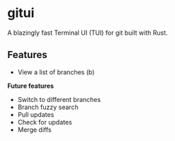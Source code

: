 # gitui

A blazingly fast Terminal UI (TUI) for git built with Rust.

## Features

- View a list of branches (b)

**Future features**

- Switch to different branches
- Branch fuzzy search
- Pull updates
- Check for updates
- Merge diffs
